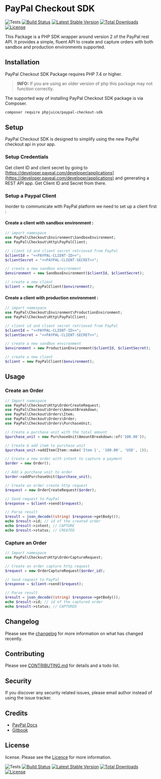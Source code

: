 # PayPal Checkout SDK

![Tests](https://github.com/phpjuice/paypal-checkout-sdk/workflows/Tests/badge.svg?branch=master)
[![Build Status](https://travis-ci.com/phpjuice/paypal-checkout-sdk.svg?branch=master)](https://travis-ci.com/phpjuice/paypal-checkout-sdk)
[![Latest Stable Version](http://poser.pugx.org/phpjuice/paypal-checkout-sdk/v)](https://packagist.org/packages/phpjuice/paypal-checkout-sdk) 
[![Total Downloads](http://poser.pugx.org/phpjuice/paypal-checkout-sdk/downloads)](https://packagist.org/packages/phpjuice/paypal-checkout-sdk)
[![License](http://poser.pugx.org/phpjuice/paypal-checkout-sdk/license)](https://packagist.org/packages/phpjuice/paypal-checkout-sdk)

This Package is a PHP SDK wrapper around version 2 of the PayPal rest API. It provides a simple, fluent API to create
and capture orders with both sandbox and production environments supported.

## Installation

PayPal Checkout SDK Package requires PHP 7.4 or higher.

> **INFO:** If you are using an older version of php this package may not function correctly.

The supported way of installing PayPal Checkout SDK package is via Composer.

```bash
composer require phpjuice/paypal-checkout-sdk
```

## Setup

PayPal Checkout SDK is designed to simplify using the new PayPal checkout api in your app.

### Setup Credentials

Get client ID and client secret by going
to [https://developer.paypal.com/developer/applications](https://developer.paypal.com/developer/applications) and
generating a REST API app. Get Client ID and Secret from there.

### Setup a Paypal Client

Inorder to communicate with PayPal platform we need to set up a client first :

#### Create a client with sandbox environment :

```php
// import namespace
use PayPal\Checkout\Environment\SandboxEnvironment;
use PayPal\Checkout\Http\PayPalClient;

// client id and client secret retrieved from PayPal
$clientId = "<<PAYPAL-CLIENT-ID>>";
$clientSecret = "<<PAYPAL-CLIENT-SECRET>>";

// create a new sandbox environment
$environment = new SandboxEnvironment($clientId, $clientSecret);

// create a new client
$client = new PayPalClient($environment);
```

#### Create a client with production environment :

```php
// import namespace
use PayPal\Checkout\Environment\ProductionEnvironment;
use PayPal\Checkout\Http\PayPalClient;

// client id and client secret retrieved from PayPal
$clientId = "<<PAYPAL-CLIENT-ID>>";
$clientSecret = "<<PAYPAL-CLIENT-SECRET>>";

// create a new sandbox environment
$environment = new ProductionEnvironment($clientId, $clientSecret);

// create a new client
$client = new PayPalClient($environment);
```

## Usage

### Create an Order

```php
// Import namespace
use PayPal\Checkout\Http\OrderCreateRequest;
use PayPal\Checkout\Orders\AmountBreakdown;
use PayPal\Checkout\Orders\Item;
use PayPal\Checkout\Orders\Order;
use PayPal\Checkout\Orders\PurchaseUnit;

// Create a purchase unit with the total amount
$purchase_unit = new PurchaseUnit(AmountBreakdown::of('100.00'));

// Create & add item to purchase unit
$purchase_unit->addItem(Item::make('Item 1', '100.00', 'USD', 1));

// Create a new order with intent to capture a payment
$order = new Order();

// Add a purchase unit to order
$order->addPurchaseUnit($purchase_unit);

// Create an order create http request
$request = new OrderCreateRequest($order);

// Send request to PayPal
$response = $client->send($request);

// Parse result
$result = json_decode((string) $response->getBody());
echo $result->id; // id of the created order
echo $result->intent; // CAPTURE
echo $result->status; // CREATED
```

### Capture an Order

```php
// Import namespace
use PayPal\Checkout\Http\OrderCaptureRequest;

// Create an order capture http request
$request = new OrderCaptureRequest($order_id);

// Send request to PayPal
$response = $client->send($request);

// Parse result
$result = json_decode((string) $response->getBody());
echo $result->id; // id of the captured order
echo $result->status; // CAPTURED
```

## Changelog

Please see the [changelog](changelog.md) for more information on what has changed recently.

## Contributing

Please see [CONTRIBUTING.md](./CONTRIBUTING.md) for details and a todo list.

## Security

If you discover any security related issues, please email author instead of using the issue tracker.

## Credits

- [PayPal Docs](https://developer.paypal.com/docs/)
- [Gitbook](https://www.gitbook.com/)

## License

license. Please see the [Licence](https://github.com/phpjuice/paypal-checkout-sdk/blob/master/LICENSE) for more
information.

![Tests](https://github.com/phpjuice/paypal-checkout-sdk/workflows/Tests/badge.svg?branch=master)
[![Build Status](https://travis-ci.com/phpjuice/paypal-checkout-sdk.svg?branch=master)](https://travis-ci.com/phpjuice/paypal-checkout-sdk)
[![Latest Stable Version](http://poser.pugx.org/phpjuice/paypal-checkout-sdk/v)](https://packagist.org/packages/phpjuice/paypal-checkout-sdk) 
[![Total Downloads](http://poser.pugx.org/phpjuice/paypal-checkout-sdk/downloads)](https://packagist.org/packages/phpjuice/paypal-checkout-sdk)
[![License](http://poser.pugx.org/phpjuice/paypal-checkout-sdk/license)](https://packagist.org/packages/phpjuice/paypal-checkout-sdk)
